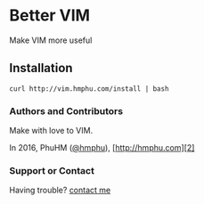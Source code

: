 # Better VIM

Make VIM more useful

## Installation
```
curl http://vim.hmphu.com/install | bash
```

###  Authors and Contributors

Make with love to VIM.

In 2016, PhuHM ([@hmphu][1]), [http://hmphu.com][2]

###  Support or Contact

Having trouble? [contact me][3]

[1]: https://github.com/hmphu
[2]: http://www.hnphu.com
[3]: mailto:me@hmphu.com
